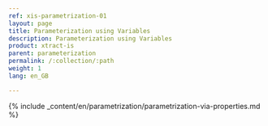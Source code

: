 ```yaml
---
ref: xis-parametrization-01
layout: page
title: Parameterization using Variables
description: Parameterization using Variables
product: xtract-is
parent: parameterization
permalink: /:collection/:path
weight: 1
lang: en_GB

---
```


{% include _content/en/parametrization/parametrization-via-properties.md  %}
